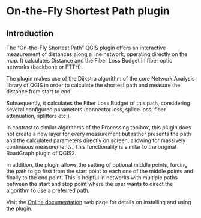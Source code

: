 # On-the-Fly Shortest Path plugin


## Introduction
The “On-the-Fly Shortest Path” QGIS plugin offers an interactive measurement of distances along a line network, operating directly on the map. It calculates Distance and the Fiber Loss Budget in fiber optic networks (backbone or FTTH).

The plugin makes use of the Dijkstra algorithm of the core Network Analysis library of QGIS in order to calculate the shortest path and measure the distance from start to end.

Subsequently, it calculates the Fiber Loss Budget of this path, considering several configured parameters (connector loss, splice loss, fiber attenuation, splitters etc.).

In contrast to similar algorithms of the Processing toolbox, this plugin does not create a new layer for every measurement but rather presents the path and the calculated parameters directly on screen, allowing for massively continuous measurements. This functionality is similar to the original RoadGraph plugin of QGIS2.

In addition, the plugin allows the setting of optional middle points, forcing the path to go first from the start point to each one of the middle points and finally to the end point. This is helpful in networks with multiple paths between the start and stop point where the user wants to direct the algorithm to use a preferred path.

Visit the [Online documentation](https://fryktoria.github.io/On-the-Fly-Shortest-Path/) web page for details on installing and using the plugin.